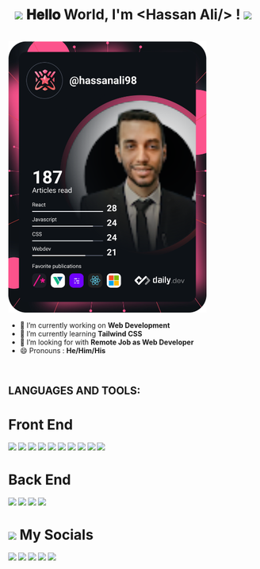 <h1 align="center">
  <a target="_blank">
    <img src="https://github.com/JayantGoel001/JayantGoel001/blob/master/GIF/Earth.gif" width="24px" style="max-width:100%;">
  </a>
  𝐇𝐞𝐥𝐥𝐨 World, I'm &lt;Hassan Ali/&gt; !
  <a target="_blank">
    <img src="https://github.com/JayantGoel001/JayantGoel001/blob/master/GIF/Hi.gif" width="40px" />
  </a>
</h1>

<br/>

<a target="_blank" href="https://app.daily.dev/DailyDevTips">
  <img src="https://raw.githubusercontent.com/Hassan-98/Hassan-98/master/devcard.svg" width="400" alt="Hassan Ali's Dev Card"/>
</a>

- 🔭 I’m currently working on **Web Development**
- 🌱 I’m currently learning **Tailwind CSS**
- 🤔 I’m looking for with **Remote Job as Web Developer**
- 😄 Pronouns : **He/Him/His**

<br/>

## **LANGUAGES AND TOOLS:**  

<h1>Front End</h1>
<p float="left">
  <img src="https://img.shields.io/badge/HTML5-E34F26?style=for-the-badge&logo=html5&logoColor=white">
  <img src="https://img.shields.io/badge/CSS3-1572B6?style=for-the-badge&logo=css3&logoColor=white">
  <img src="https://img.shields.io/badge/JavaScript-323330?style=for-the-badge&logo=javascript&logoColor=F7DF1E">
  <img src="https://img.shields.io/badge/Bootstrap-563D7C?style=for-the-badge&logo=bootstrap&logoColor=white">
  <img src="https://img.shields.io/badge/Material%20UI-007FFF?style=for-the-badge&logo=mui&logoColor=white">
  <img src="https://img.shields.io/badge/Sass-CC6699?style=for-the-badge&logo=sass&logoColor=white">
  <img src="https://img.shields.io/badge/Vue.js-35495E?style=for-the-badge&logo=vuedotjs&logoColor=4FC08D">
  <img src="https://img.shields.io/badge/React-20232A?style=for-the-badge&logo=react&logoColor=61DAFB">
  <img src="https://img.shields.io/badge/Redux-593D88?style=for-the-badge&logo=redux&logoColor=white">
  <img src="https://img.shields.io/badge/next.js-000000?style=for-the-badge&logo=nextdotjs&logoColor=white">
</p>

<h1>Back End</h1>
<p float="left">
<img src="https://img.shields.io/badge/Node.js-339933?style=for-the-badge&logo=nodedotjs&logoColor=white">
<img src="https://img.shields.io/badge/Express.js-000000?style=for-the-badge&logo=express&logoColor=white">
<img src="https://img.shields.io/badge/MongoDB-4EA94B?style=for-the-badge&logo=mongodb&logoColor=white">
<img src="https://img.shields.io/badge/npm-CB3837?style=for-the-badge&logo=npm&logoColor=white">
</p>

<h1><img src="https://media.giphy.com/media/2Wg89Ea84IMmkxMngo/giphy.gif" height="20"> My Socials</h1>
<p>
  <a href="mailto:7assan.3li1998@gmail.com" target="_blank"><img height="28" src = "https://img.shields.io/badge/gmail-c14438?&style=for-the-badge&logo=gmail&logoColor=white"></a>
  <a href="https://www.linkedin.com/in/hassan1998/" target="_blank"> <img height="28" src = "https://img.shields.io/badge/-LinkedIn-0e76a8?style=for-the-badge&logo=Linkedin&logoColor=white"></a>
  <a href="https://www.facebook.com/hassan2231998" target="_blank"><img height="28" src = "https://img.shields.io/badge/Facebook-1877F2?style=for-the-badge&logo=facebook&logoColor=white"></a>
  <a href="https://github.com/Hassan-98" target="_blank"><img height="28" src = "https://img.shields.io/badge/GitHub-100000?style=for-the-badge&logo=github&logoColor=white"></a>
  <a href="https://hassanali.tk/" target="_blank"><img height="28" src = "https://img.shields.io/badge/website-000000?style=for-the-badge&logo=About.me&logoColor=white`"></a>
</p>

